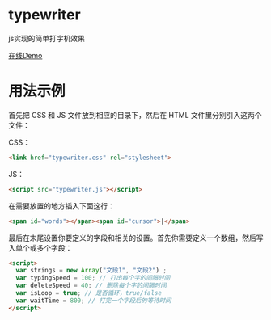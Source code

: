 # typewriter

js实现的简单打字机效果

[在线Demo](<https://www.lien.run/Demo/typewriter/>)



# 用法示例

首先把 CSS 和 JS 文件放到相应的目录下，然后在 HTML 文件里分别引入这两个文件：

CSS：

```html
<link href="typewriter.css" rel="stylesheet">
```

JS：

```html
<script src="typewriter.js"></script>
```



在需要放置的地方插入下面这行：

```html
<span id="words"></span><span id="cursor">|</span>
```



最后在末尾设置你要定义的字段和相关的设置。首先你需要定义一个数组，然后写入单个或多个字段：

```html
<script>
  var strings = new Array("文段1", "文段2") ; 
  var typingSpeed = 100; // 打出每个字的间隔时间
  var deleteSpeed = 40; // 删除每个字的间隔时间
  var isLoop = true; // 是否循环，true/false
  var waitTime = 800; // 打完一个字段后的等待时间
</script>
```

